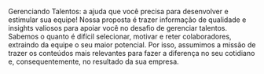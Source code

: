 Gerenciando Talentos: a ajuda que você precisa para desenvolver e estimular sua equipe!
Nossa proposta é trazer informação de qualidade e insights valiosos para apoiar você no desafio de gerenciar talentos. Sabemos o quanto é difícil selecionar, motivar e reter colaboradores, extraindo da equipe o seu maior potencial. Por isso, assumimos a missão de trazer os conteúdos mais relevantes para fazer a diferença no seu cotidiano e, consequentemente, no resultado da sua empresa.